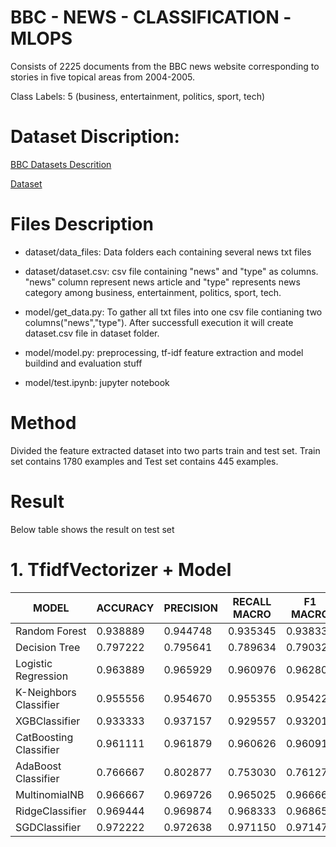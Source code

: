 # BBC - NEWS - CLASSIFICATION -MLOPS

Consists of 2225 documents from the BBC news website corresponding to stories in five topical areas from 2004-2005.

Class Labels: 5 (business, entertainment, politics, sport, tech)

# Dataset Discription: 


[BBC Datasets Descrition](http://mlg.ucd.ie/datasets/bbc.html) 

[Dataset](http://mlg.ucd.ie/files/datasets/bbc-fulltext.zip)

# Files Description
* dataset/data_files: Data folders each containing several news txt files

* dataset/dataset.csv: csv file containing "news" and "type" as columns. "news" column represent news article and "type" represents news category among business, entertainment, politics, sport, tech.

* model/get_data.py: To gather all txt files into one csv file contianing two columns("news","type"). After successfull execution it will create dataset.csv file in dataset folder. 

* model/model.py: preprocessing, tf-idf feature extraction and model buildind and evaluation stuff

* model/test.ipynb: jupyter notebook 


# Method

Divided the feature extracted dataset into two parts train and test set. Train set contains 1780 examples and Test set contains 445 examples. 

# Result

Below table shows the result on test set

# 1. TfidfVectorizer + Model

| MODEL                  | ACCURACY | PRECISION | RECALL MACRO | F1 MACRO |
|------------------------|----------|-----------|--------------|----------|
| Random Forest          | 0.938889 | 0.944748  | 0.935345     | 0.938332 |
| Decision Tree          | 0.797222 | 0.795641  | 0.789634     | 0.790323 |
| Logistic Regression    | 0.963889 | 0.965929  | 0.960976     | 0.962801 |
| K-Neighbors Classifier | 0.955556 | 0.954670  | 0.955355     | 0.954221 |
| XGBClassifier          | 0.933333 | 0.937157  | 0.929557     | 0.932015 |
| CatBoosting Classifier | 0.961111 | 0.961879  | 0.960626     | 0.960915 |
| AdaBoost Classifier    | 0.766667 | 0.802877  | 0.753030     | 0.761275 |
| MultinomialNB          | 0.966667 | 0.969726  | 0.965025     | 0.966665 |
| RidgeClassifier        | 0.969444 | 0.969874  | 0.968333     | 0.968658 |
| SGDClassifier          | 0.972222 | 0.972638  | 0.971150     | 0.971473 |

